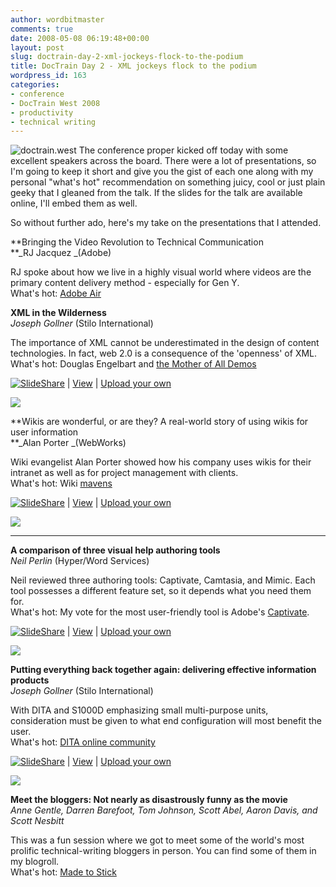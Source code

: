 ```yaml
---
author: wordbitmaster
comments: true
date: 2008-05-08 06:19:48+00:00
layout: post
slug: doctrain-day-2-xml-jockeys-flock-to-the-podium
title: DocTrain Day 2 - XML jockeys flock to the podium
wordpress_id: 163
categories:
- conference
- DocTrain West 2008
- productivity
- technical writing
---
```


![doctrain.west](http://wordbit.freehostia.com/wp-content/uploads/2008/05/doctrain.west.jpg) The conference proper kicked off today with some excellent speakers across the board. There were a lot of presentations, so I'm going to keep it short and give you the gist of each one along with my personal "what's hot" recommendation on something juicy, cool or just plain geeky that I gleaned from the talk. If the slides for the talk are available online, I'll embed them as well.

So without further ado, here's my take on the presentations that I attended.


<!-- more -->
 

**Bringing the Video Revolution to Technical Communication  
**_RJ Jacquez _(Adobe)

RJ spoke about how we live in a highly visual world where videos are the primary content delivery method - especially for Gen Y.  
What's hot: [Adobe Air](http://www.adobe.com/products/air/)

**XML in the Wilderness**  
_Joseph Gollner_ (Stilo International)

The importance of XML cannot be underestimated in the design of content technologies. In fact, web 2.0 is a consequence of the 'openness' of XML.   
What's hot: Douglas Engelbart and [the Mother of All Demos](http://youtube.com/watch?v=JfIgzSoTMOs)

 

[![SlideShare](http://static.slideshare.net/swf/logo_embd.png)](http://www.slideshare.net/?src=embed) | [View](http://www.slideshare.net/abelsp/xml-in-the-wilderness) | [Upload your own](http://www.slideshare.net/upload)

![](http://counters.gigya.com/wildfire/CIMP/bT*xJmx*PTEyMTAzMDU5ODMxNzEmcHQ9MTIxMDMwNTk4NjU3OCZwPTEwMTkxJmQ9Jm49Jmc9Mg==.jpg)   


**Wikis are wonderful, or are they? A real-world story of using wikis for user information  
**_Alan Porter _(WebWorks)

Wiki evangelist Alan Porter showed how his company uses wikis for their intranet as well as for project management with clients.  
What's hot: Wiki [mavens](http://en.wikipedia.org/wiki/Maven)

 

[![SlideShare](http://static.slideshare.net/swf/logo_embd.png)](http://www.slideshare.net/?src=embed) | [View](http://www.slideshare.net/abelsp/wikis-are-wonderful-or-are-they-a-real-world-story-of-using-wikis-for-user-information) | [Upload your own](http://www.slideshare.net/upload)

![](http://counters.gigya.com/wildfire/CIMP/bT*xJmx*PTEyMTAzMDY2MjQ1NDYmcHQ9MTIxMDMwNjYyNzA2MiZwPTEwMTkxJmQ9Jm49Jmc9Mg==.jpg)

****

**A comparison of three visual help authoring tools**   
_Neil Perlin_ (Hyper/Word Services)

Neil reviewed three authoring tools: Captivate, Camtasia, and Mimic. Each tool possesses a different feature set, so it depends what you need them for.  
What's hot: My vote for the most user-friendly tool is Adobe's [Captivate](http://www.adobe.com/products/captivate/).

 

[![SlideShare](http://static.slideshare.net/swf/logo_embd.png)](http://www.slideshare.net/?src=embed) | [View](http://www.slideshare.net/abelsp/a-comparison-of-three-visual-help-authoring-tools) | [Upload your own](http://www.slideshare.net/upload)

  
![](http://counters.gigya.com/wildfire/CIMP/bT*xJmx*PTEyMTAzMDc3Nzc5NTMmcHQ9MTIxMDMwNzc3OTczNCZwPTEwMTkxJmQ9Jm49Jmc9Mg==.jpg)  
  
**Putting everything back together again: delivering effective information products**  
_Joseph Gollner_ (Stilo International)  

With DITA and S1000D emphasizing small multi-purpose units, consideration must be given to what end configuration will most benefit the user.  
What's hot: [DITA online community](http://dita.xml.org/)

 

[![SlideShare](http://static.slideshare.net/swf/logo_embd.png)](http://www.slideshare.net/?src=embed) | [View](http://www.slideshare.net/abelsp/putting-everything-back-together-again-delivering-effective-information-products) | [Upload your own](http://www.slideshare.net/upload)

  
![](http://counters.gigya.com/wildfire/CIMP/bT*xJmx*PTEyMTAzMDc4MTgzMTImcHQ9MTIxMDMwNzgyMDA2MiZwPTEwMTkxJmQ9Jm49Jmc9Mg==.jpg)  

**Meet the bloggers: Not nearly as disastrously funny as the movie**  
_Anne Gentle, Darren Barefoot, Tom Johnson, Scott Abel, Aaron Davis, and Scott Nesbitt_

This was a fun session where we got to meet some of the world's most prolific technical-writing bloggers in person. You can find some of them in my blogroll.  
What's hot: [Made to Stick](http://www.madetostick.com/)
